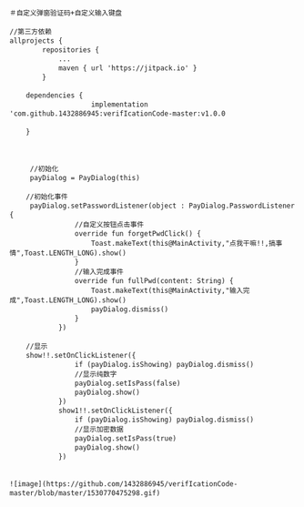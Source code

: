     ＃自定义弹窗验证码+自定义输入键盘

    //第三方依赖
    allprojects {
            repositories {
                ...
                maven { url 'https://jitpack.io' }
            }

        dependencies {
               	        implementation 'com.github.1432886945:verifIcationCode-master:v1.0.0

        }



         //初始化
         payDialog = PayDialog(this)

        //初始化事件
         payDialog.setPasswordListener(object : PayDialog.PasswordListener {
                    //自定义按钮点击事件
                    override fun forgetPwdClick() {
                        Toast.makeText(this@MainActivity,"点我干嘛!!,搞事情",Toast.LENGTH_LONG).show()
                    }
                    //输入完成事件
                    override fun fullPwd(content: String) {
                        Toast.makeText(this@MainActivity,"输入完成",Toast.LENGTH_LONG).show()
                        payDialog.dismiss()
                    }
                })

        //显示
        show!!.setOnClickListener({
                    if (payDialog.isShowing) payDialog.dismiss()
                    //显示纯数字
                    payDialog.setIsPass(false)
                    payDialog.show()
                })
                show1!!.setOnClickListener({
                    if (payDialog.isShowing) payDialog.dismiss()
                    //显示加密数据
                    payDialog.setIsPass(true)
                    payDialog.show()
                })


    ![image](https://github.com/1432886945/verifIcationCode-master/blob/master/1530770475298.gif)
